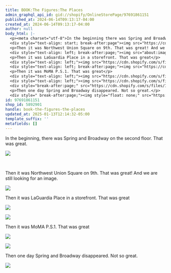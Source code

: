 ```yaml
---
title: BOOK:The Figures:The Places
admin_graphql_api_id: gid://shopify/OnlineStorePage/97691861151
published_at: 2024-06-14T09:13:17-04:00
created_at: 2024-06-14T09:13:17-04:00
author: null
body_html: |-
  <p><meta charset="utf-8">In the beginning there was Spring and Broadway on the second floor. That was great.</p>
  <div style="text-align: start; break-after:page"><img src="https://cdn.shopify.com/s/files/1/0589/2901/files/PXL_20240611_170333136_2048x2048.jpg?v=1718369899" alt="" style="float: none;"></div>
  <p>Then it was Northwest Union Square on 9th. That was great! And we are still looking for an image.</p>
  <div style="text-align: left; break-after:page;"><img src="about:image" alt="" width="400" height="600" style="float: none;"></div>
  <p>Then it was LaGuardia Place in a storefront. That was great</p>
  <div style="text-align: left;"><img src="https://cdn.shopify.com/s/files/1/0589/2901/files/PXL_20240611_173913446_2048x2048.jpg?v=1718369899" alt="" style="float: none;"></div>
  <div style="text-align: left; break-after:page;"><img src="https://cdn.shopify.com/s/files/1/0589/2901/files/PXL_20240611_173727628_2048x2048.jpg?v=1718369899" alt="" style="float: none;"></div>
  <p>Then it was MoMA P.S.1. That was great</p>
  <div style="text-align: left;"><img src="https://cdn.shopify.com/s/files/1/0589/2901/files/PXL_20240611_180804041.MP_2048x2048.jpg?v=1718369899" alt="" style="float: none;"></div>
  <div style="text-align: left;"><img src="https://cdn.shopify.com/s/files/1/0589/2901/files/PXL_20240611_085448520.MP_2048x2048.jpg?v=1718230585" alt="" style="float: none;"></div>
  <div style="break-after:page;" src="https://cdn.shopify.com/s/files/1/0589/2901/files/PXL_20240611_180700902_2048x2048.jpg?v=1718369899" alt="" style="text-align: left; "></div>
  <p>Then one day Spring and Broadway disappeared. Not so great.</p>
  <div style=" break-after:page;"><img style="float: none;" src="https://cdn.shopify.com/s/files/1/0589/2901/files/PXL_20240611_173636311_2048x2048.jpg?v=1718369899" alt=""></div>
id: 97691861151
shop_id: 5892901
handle: book-the-figures-the-places
updated_at: 2025-01-13T12:14:32-05:00
template_suffix: ''
metafields: []
---
```

In the beginning, there was Spring and Broadway on the second floor. That was great.

![](https://cdn.shopify.com/s/files/1/0589/2901/files/PXL_20240611_170333136_2048x2048.jpg?v=1718369899)

<p style="break-after:page;">&nbsp;</p>

Then it was Northwest Union Square on 9th. That was great! And we are still looking for an image.

![](https://cdn.shopify.com/s/files/1/0589/2901/files/PXL_20240611_173657255_2048x2048.jpg?v=1718369900)

<p style="break-after:page;"></p>

Then it was LaGuardia Place in a storefront. That was great

![](https://cdn.shopify.com/s/files/1/0589/2901/files/PXL_20240611_173913446_2048x2048.jpg?v=1718369899)

![](https://cdn.shopify.com/s/files/1/0589/2901/files/PXL_20240611_173727628_2048x2048.jpg?v=1718369899)

<p style="break-after:page;"></p>

Then it was MoMA P.S.1. That was great

![](https://cdn.shopify.com/s/files/1/0589/2901/files/PXL_20240611_180804041.MP_2048x2048.jpg?v=1718369899)

![](https://cdn.shopify.com/s/files/1/0589/2901/files/PXL_20240611_085448520.MP_2048x2048.jpg?v=1718230585)

<p style="break-after:page;"></p>

Then one day Spring and Broadway disappeared. Not so great.

![](https://cdn.shopify.com/s/files/1/0589/2901/files/PXL_20240611_173636311_2048x2048.jpg?v=1718369899)
